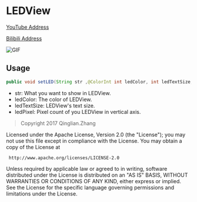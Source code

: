 # LEDView

[YouTube Address](https://youtu.be/kLp5kWkhPHE)

[Bilibili Address](http://www.bilibili.com/video/av11323144/)

![GIF](http://7xprgn.com1.z0.glb.clouddn.com/android-led-view.gif)

## Usage

```java
public void setLED(String str ,@ColorInt int ledColor, int ledTextSize,int ledPixel)
```
- str: What you want to show in LEDView.
- ledColor: The color of LEDView.
- ledTextSize: LEDView's text size.
- ledPixel: Pixel count of you LEDView in vertical axis.

>    Copyright 2017 Qinglian.Zhang

   Licensed under the Apache License, Version 2.0 (the "License");
   you may not use this file except in compliance with the License.
   You may obtain a copy of the License at

     http://www.apache.org/licenses/LICENSE-2.0

   Unless required by applicable law or agreed to in writing, software
   distributed under the License is distributed on an "AS IS" BASIS,
   WITHOUT WARRANTIES OR CONDITIONS OF ANY KIND, either express or implied.
   See the License for the specific language governing permissions and
   limitations under the License.
